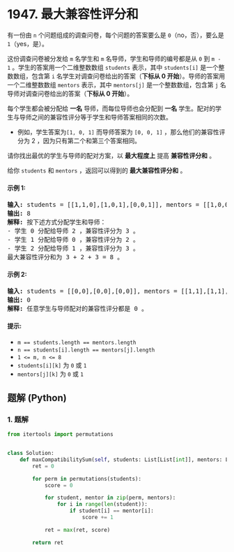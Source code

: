 # 1947. 最大兼容性评分和
有一份由 `n` 个问题组成的调查问卷，每个问题的答案要么是 `0`（no，否），要么是 `1`（yes，是）。

这份调查问卷被分发给 `m` 名学生和 `m` 名导师，学生和导师的编号都是从 `0` 到 `m - 1` 。学生的答案用一个二维整数数组 `students` 表示，其中 `students[i]` 是一个整数数组，包含第 `i` 名学生对调查问卷给出的答案（**下标从 0 开始**）。导师的答案用一个二维整数数组 `mentors` 表示，其中 `mentors[j]` 是一个整数数组，包含第 `j` 名导师对调查问卷给出的答案（**下标从 0 开始**）。

每个学生都会被分配给 **一名** 导师，而每位导师也会分配到 **一名** 学生。配对的学生与导师之间的兼容性评分等于学生和导师答案相同的次数。

* 例如，学生答案为`[1, 0, 1]` 而导师答案为 `[0, 0, 1]` ，那么他们的兼容性评分为 2 ，因为只有第二个和第三个答案相同。

请你找出最优的学生与导师的配对方案，以 **最大程度上** 提高 **兼容性评分和** 。

给你 `students` 和 `mentors` ，返回可以得到的 **最大兼容性评分和** 。

#### 示例 1:
<pre>
<strong>输入:</strong> students = [[1,1,0],[1,0,1],[0,0,1]], mentors = [[1,0,0],[0,0,1],[1,1,0]]
<strong>输出:</strong> 8
<strong>解释:</strong> 按下述方式分配学生和导师：
- 学生 0 分配给导师 2 ，兼容性评分为 3 。
- 学生 1 分配给导师 0 ，兼容性评分为 2 。
- 学生 2 分配给导师 1 ，兼容性评分为 3 。
最大兼容性评分和为 3 + 2 + 3 = 8 。
</pre>

#### 示例 2:
<pre>
<strong>输入:</strong> students = [[0,0],[0,0],[0,0]], mentors = [[1,1],[1,1],[1,1]]
<strong>输出:</strong> 0
<strong>解释:</strong> 任意学生与导师配对的兼容性评分都是 0 。
</pre>

#### 提示:
* `m == students.length == mentors.length`
* `n == students[i].length == mentors[j].length`
* `1 <= m, n <= 8`
* `students[i][k]` 为 `0` 或 `1`
* `mentors[j][k]` 为 `0` 或 `1`

## 题解 (Python)

### 1. 题解
```Python
from itertools import permutations


class Solution:
    def maxCompatibilitySum(self, students: List[List[int]], mentors: List[List[int]]) -> int:
        ret = 0

        for perm in permutations(students):
            score = 0

            for student, mentor in zip(perm, mentors):
                for i in range(len(student)):
                    if student[i] == mentor[i]:
                        score += 1

            ret = max(ret, score)

        return ret
```
